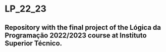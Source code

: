 # LP_22_23

## Repository with the final project of the Lógica da Programação 2022/2023 course at Instituto Superior Técnico. 
